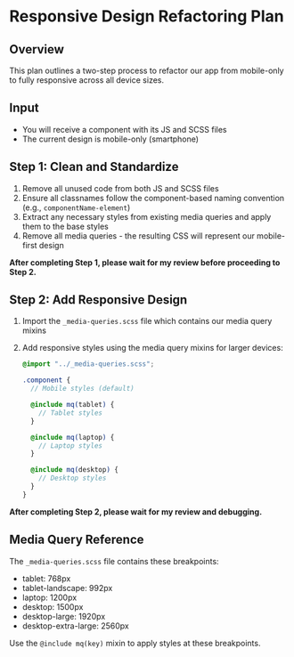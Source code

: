 # Responsive Design Refactoring Plan

## Overview

This plan outlines a two-step process to refactor our app from mobile-only to fully responsive across all device sizes.

## Input

- You will receive a component with its JS and SCSS files
- The current design is mobile-only (smartphone)

## Step 1: Clean and Standardize

1. Remove all unused code from both JS and SCSS files
2. Ensure all classnames follow the component-based naming convention (e.g., `componentName-element`)
3. Extract any necessary styles from existing media queries and apply them to the base styles
4. Remove all media queries - the resulting CSS will represent our mobile-first design

**After completing Step 1, please wait for my review before proceeding to Step 2.**

## Step 2: Add Responsive Design

1. Import the `_media-queries.scss` file which contains our media query mixins
2. Add responsive styles using the media query mixins for larger devices:

   ```scss
   @import "../_media-queries.scss";

   .component {
     // Mobile styles (default)

     @include mq(tablet) {
       // Tablet styles
     }

     @include mq(laptop) {
       // Laptop styles
     }

     @include mq(desktop) {
       // Desktop styles
     }
   }
   ```

**After completing Step 2, please wait for my review and debugging.**

## Media Query Reference

The `_media-queries.scss` file contains these breakpoints:

- tablet: 768px
- tablet-landscape: 992px
- laptop: 1200px
- desktop: 1500px
- desktop-large: 1920px
- desktop-extra-large: 2560px

Use the `@include mq(key)` mixin to apply styles at these breakpoints.
